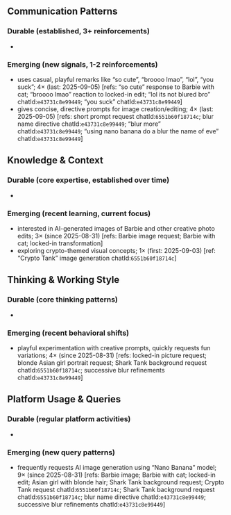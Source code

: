 ## Communication Patterns
### Durable (established, 3+ reinforcements)
-

### Emerging (new signals, 1-2 reinforcements)
- uses casual, playful remarks like “so cute”, “broooo lmao”, “lol”, “you suck”; 4× (last: 2025-09-05) [refs: “so cute” response to Barbie with cat; “broooo lmao” reaction to locked-in edit; “lol its not blured bro” chatId:`e43731c8e99449`; “you suck” chatId:`e43731c8e99449`]
- gives concise, directive prompts for image creation/editing; 4× (last: 2025-09-05) [refs: short prompt request chatId:`6551b60f18714c`; blur name directive chatId:`e43731c8e99449`; “blur more” chatId:`e43731c8e99449`; “using nano banana do a blur the name of eve” chatId:`e43731c8e99449`]

## Knowledge & Context
### Durable (core expertise, established over time)
-

### Emerging (recent learning, current focus)
- interested in AI-generated images of Barbie and other creative photo edits; 3× (since 2025-08-31) [refs: Barbie image request; Barbie with cat; locked-in transformation]
- exploring crypto-themed visual concepts; 1× (first: 2025-09-03) [ref: “Crypto Tank” image generation chatId:`6551b60f18714c`]

## Thinking & Working Style
### Durable (core thinking patterns)
-

### Emerging (recent behavioral shifts)
- playful experimentation with creative prompts, quickly requests fun variations; 4× (since 2025-08-31) [refs: locked-in picture request; blonde Asian girl portrait request; Shark Tank background request chatId:`6551b60f18714c`; successive blur refinements chatId:`e43731c8e99449`]

## Platform Usage & Queries
### Durable (regular platform activities)
-

### Emerging (new query patterns)
- frequently requests AI image generation using “Nano Banana” model; 9× (since 2025-08-31) [refs: Barbie image; Barbie with cat; locked-in edit; Asian girl with blonde hair; Shark Tank background request; Crypto Tank request chatId:`6551b60f18714c`; Shark Tank background request chatId:`6551b60f18714c`; blur name directive chatId:`e43731c8e99449`; successive blur refinements chatId:`e43731c8e99449`]